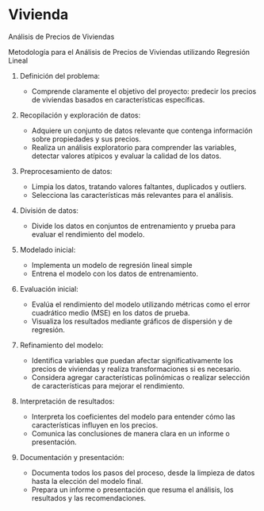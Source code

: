 # Vivienda
Análisis de Precios de Viviendas 

Metodología para el Análisis de Precios de Viviendas utilizando Regresión Lineal


1. Definición del problema:
   - Comprende claramente el objetivo del proyecto: predecir los precios de viviendas basados en características específicas.

2. Recopilación y exploración de datos:
   - Adquiere un conjunto de datos relevante que contenga información sobre propiedades y sus precios.
   - Realiza un análisis exploratorio para comprender las variables, detectar valores atípicos y evaluar la calidad de los datos.

3. Preprocesamiento de datos:
   - Limpia los datos, tratando valores faltantes, duplicados y outliers.
   - Selecciona las características más relevantes para el análisis.

4. División de datos:
   - Divide los datos en conjuntos de entrenamiento y prueba para evaluar el rendimiento del modelo.

5. Modelado inicial:
   - Implementa un modelo de regresión lineal simple
   - Entrena el modelo con los datos de entrenamiento.

6. Evaluación inicial:
   - Evalúa el rendimiento del modelo utilizando métricas como el error cuadrático medio (MSE) en los datos de prueba.
   - Visualiza los resultados mediante gráficos de dispersión y de regresión.
7. Refinamiento del modelo:
   - Identifica variables que puedan afectar significativamente los precios de viviendas y realiza transformaciones si es necesario.
   - Considera agregar características polinómicas o realizar selección de características para mejorar el rendimiento.

8. Interpretación de resultados:
   - Interpreta los coeficientes del modelo para entender cómo las características influyen en los precios.
   - Comunica las conclusiones de manera clara en un informe o presentación.

9. Documentación y presentación:
    - Documenta todos los pasos del proceso, desde la limpieza de datos hasta la elección del modelo final.
    - Prepara un informe o presentación que resuma el análisis, los resultados y las recomendaciones.
